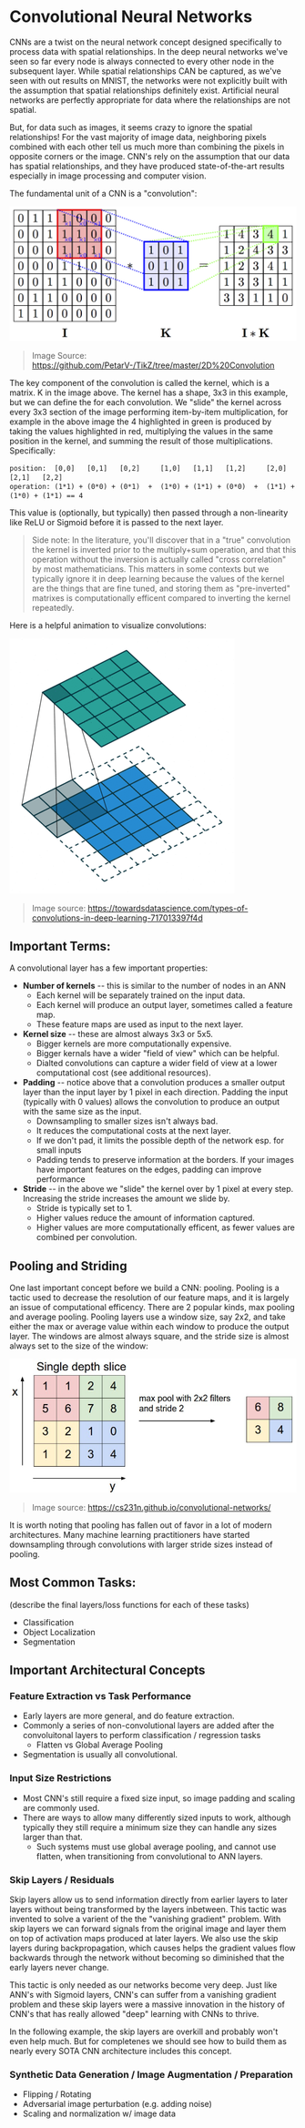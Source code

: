 # Convolutional Neural Networks

CNNs are a twist on the neural network concept designed specifically to process data with spatial relationships. In the deep neural networks we've seen so far every node is always connected to every other node in the subsequent layer. While spatial relationships CAN be captured, as we've seen with out results on MNIST, the networks were not explicitly built with the assumption that spatial relationships definitely exist. Artificial neural networks are perfectly appropriate for data where the relationships are not spatial. 

But, for data such as images, it seems crazy to ignore the spatial relationships! For the vast majority of image data, neighboring pixels combined with each other tell us much more than combining the pixels in opposite corners or the image. CNN's rely on the assumption that our data has spatial relationships, and they have produced state-of-the-art results especially in image processing and computer vision. 

The fundamental unit of a CNN is a "convolution":

![](assets/convolution.png)

> Image Source: https://github.com/PetarV-/TikZ/tree/master/2D%20Convolution

The key component of the convolution is called the kernel, which is a matrix. K in the image above. The kernel has a shape, 3x3 in this example, but we can define the for each convolution. We "slide" the kernel across every 3x3 section of the image performing item-by-item multiplication, for example in the above image the 4 highlighted in green is produced by taking the values highlighted in red, multiplying the values in the same position in the kernel, and summing the result of those multiplications. Specifically:


```
position:  [0,0]   [0,1]   [0,2]     [1,0]   [1,1]   [1,2]     [2,0]   [2,1]   [2,2]
operation: (1*1) + (0*0) + (0*1)  +  (1*0) + (1*1) + (0*0)  +  (1*1) + (1*0) + (1*1) == 4
```

This value is (optionally, but typically) then passed through a non-linearity like ReLU or Sigmoid before it is passed to the next layer. 

> Side note: In the literature, you'll discover that in a "true" convolution the kernel is inverted prior to the multiply+sum operation, and that this operation without the inversion is actually called "cross correlation" by most mathematicians. This matters in some contexts but we typically ignore it in deep learning because the values of the kernel are the things that are fine tuned, and storing them as "pre-inverted" matrixes is computationally efficent compared to inverting the kernel repeatedly. 

Here is a helpful animation to visualize convolutions:

![](assets/animated-conv.gif)

> Image source: https://towardsdatascience.com/types-of-convolutions-in-deep-learning-717013397f4d

## Important Terms:

A convolutional layer has a few important properties:

* **Number of kernels** -- this is similar to the number of nodes in an ANN
    * Each kernel will be separately trained on the input data. 
    * Each kernel will produce an output layer, sometimes called a feature map.
    * These feature maps are used as input to the next layer.
* **Kernel size** -- these are almost always 3x3 or 5x5. 
    * Bigger kernels are more computationally expensive.
    * Bigger kernals have a wider "field of view" which can be helpful.
    * Dialted convolutions can capture a wider field of view at a lower computational cost (see additional resources).
* **Padding** -- notice above that a convolution produces a smaller output layer than the input layer by 1 pixel in each direction. Padding the input (typically with 0 values) allows the convolution to produce an output with the same size as the input. 
    * Downsampling to smaller sizes isn't always bad.
    * It reduces the computational costs at the next layer. 
    * If we don't pad, it limits the possible depth of the network esp. for small inputs
    * Padding tends to preserve information at the borders. If your images have important features on the edges, padding can improve performance
* **Stride** -- in the above we "slide" the kernel over by 1 pixel at every step. Increasing the stride increases the amount we slide by. 
    * Stride is typically set to 1. 
    * Higher values reduce the amount of information captured.
    * Higher values are more computationally efficent, as fewer values are combined per convolution.

## Pooling and Striding

One last important concept before we build a CNN: pooling. Pooling is a tactic used to decrease the resolution of our feature maps, and it is largely an issue of computational efficency. There are 2 popular kinds, max pooling and average pooling. Pooling layers use a window size, say 2x2, and take either the max or average value within each window to produce the output layer. The windows are almost always square, and the stride size is almost always set to the size of the window:

![](assets/maxpool.jpeg)

> Image source: https://cs231n.github.io/convolutional-networks/

It is worth noting that pooling has fallen out of favor in a lot of modern architectures. Many machine learning practitioners have started downsampling through convolutions with larger stride sizes instead of pooling. 

## Most Common Tasks:

(describe the final layers/loss functions for each of these tasks)

* Classification
* Object Localization
* Segmentation

## Important Architectural Concepts

### Feature Extraction vs Task Performance

* Early layers are more general, and do feature extraction.
* Commonly a series of non-convolutional layers are added after the convoluitonal layers to perform classification / regression tasks
    * Flatten vs Global Average Pooling
* Segmentation is usually all convolutional.


### Input Size Restrictions

* Most CNN's still require a fixed size input, so image padding and scaling are commonly used.
* There are ways to allow many differently sized inputs to work, although typically they still require a minimum size they can handle any sizes larger than that.
    * Such systems must use global average pooling, and cannot use flatten, when transitioning from convolutional to ANN layers.

### Skip Layers / Residuals

Skip layers allow us to send information directly from earlier layers to later layers without being transformed by the layers inbetween. This tactic was invented to solve a varient of the the "vanishing gradient" problem. With skip layers we can forward signals from the original image and layer them on top of activation maps produced at later layers. We also use the skip layers during backpropagation, which causes helps the gradient values flow backwards through the network without becoming so diminished that the early layers never change.

This tactic is only needed as our networks become very deep. Just like ANN's with Sigmoid layers, CNN's can suffer from a vanishing gradient problem and these skip layers were a massive innovation in the history of CNN's that has really allowed "deep" learning with CNNs to thrive. 

In the following example, the skip layers are overkill and probably won't even help much. But for completenes we should see how to build them as nearly every SOTA CNN architecture includes this concept.

### Synthetic Data Generation / Image Augmentation / Preparation

* Flipping / Rotating
* Adversarial image perturbation (e.g. adding noise)
* Scaling and normalization w/ image data
